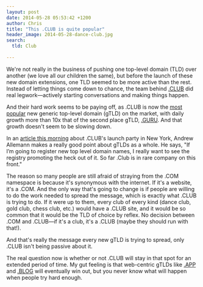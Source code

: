 ```yaml
---
layout: post
date: 2014-05-28 05:53:42 +1200
author: Chris
title: "This .CLUB is quite popular"
header_image: 2014-05-28-dance-club.jpg
search:
  tld: Club
  
---
```


<!-- excerpt -->

We're not really in the business of pushing one top-level domain (TLD) over another (we love all our children the same), but before the launch of these new domain extensions, one TLD seemed to be more active than the rest. Instead of letting things come down to chance, the team behind [.CLUB](https://iwantmyname.com/domains/dot-club) did real legwork—actively starting conversations and making things happen. 

And their hard work seems to be paying off, as .CLUB is now the [most popular](http://namestat.org/) new generic top-level domain (gTLD) on the market, with daily growth more than 10x that of the second place gTLD, [.GURU](https://iwantmyname.com/domains/dot-guru). And that growth doesn't seem to be slowing down. 

<!-- /excerpt -->

In an [article this morning](http://domainnamewire.com/2014/05/27/in-da-club-50-cent-new-tld/) about .CLUB's launch party in New York, Andrew Allemann makes a really good point about gTLDs as a whole. He says, "If I’m going to register new top level domain names, I really want to see the registry promoting the heck out of it. So far .Club is in rare company on this front."

The reason so many people are still afraid of straying from the .COM namespace is because it's synonymous with the internet. If it's a website, it's a .COM. And the only way that's going to change is if people are willing to do the work needed to spread the message, which is exactly what .CLUB is trying to do. If it were up to them, every club of every kind (dance club, gold club, chess club, etc.) would have a .CLUB site, and it would be so common that it would be the TLD of choice by reflex. No decision between .COM and .CLUB—if it's a club, it's a .CLUB (maybe they should run with that!).

And that's really the message every new gTLD is trying to spread, only .CLUB isn't being passive about it. 

The real question now is whether or not .CLUB will stay in that spot for an extended period of time. My gut feeling is that web-centric gTLDs like [.APP](https://iwantmyname.com/domains/dot-app) and [.BLOG](https://iwantmyname.com/domains/dot-blog) will eventually win out, but you never know what will happen when people try hard enough.